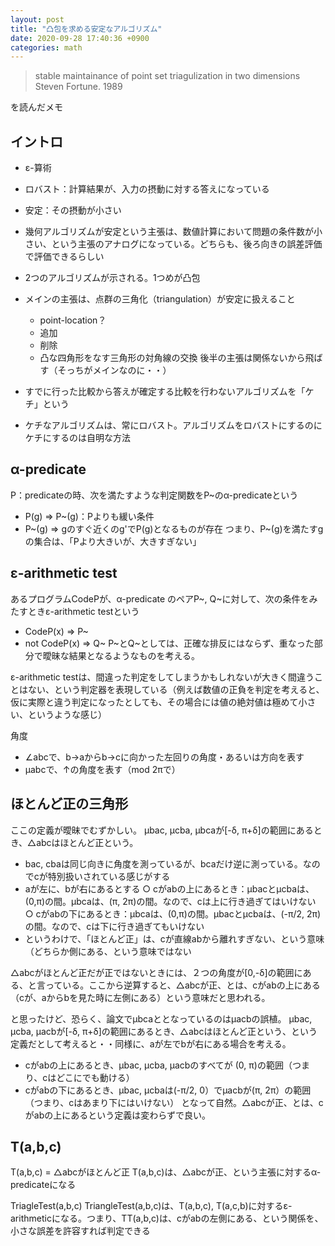 ```yaml
---
layout: post
title: "凸包を求める安定なアルゴリズム"
date: 2020-09-28 17:40:36 +0900
categories: math
---
```



> stable maintainance of point set triagulization in two dimensions
> Steven Fortune. 1989

を読んだメモ

## イントロ
- ε-算術
- ロバスト：計算結果が、入力の摂動に対する答えになっている
- 安定：その摂動が小さい
- 幾何アルゴリズムが安定という主張は、数値計算において問題の条件数が小さい、という主張のアナログになっている。どちらも、後ろ向きの誤差評価で評価できるらしい
- 2つのアルゴリズムが示される。1つめが凸包
- メインの主張は、点群の三角化（triangulation）が安定に扱えること
  - point-location？
  - 追加
  - 削除
  - 凸な四角形をなす三角形の対角線の交換
後半の主張は関係ないから飛ばす（そっちがメインなのに・・）

- すでに行った比較から答えが確定する比較を行わないアルゴリズムを「ケチ」という
- ケチなアルゴリズムは、常にロバスト。アルゴリズムをロバストにするのにケチにするのは自明な方法


## α-predicate
P：predicateの時、次を満たすような判定関数をP~のα-predicateという
- P(g) ⇒ P~(g)：Pよりも緩い条件
- P~(g) ⇒ gのすぐ近くのg'でP(g)となるものが存在
つまり、P~(g)を満たすgの集合は、「Pより大きいが、大きすぎない」

## ε-arithmetic test
あるプログラムCodePが、α-predicate のペアP~, Q~に対して、次の条件をみたすときε-arithmetic testという
- CodeP(x) ⇒ P~
- not CodeP(x) ⇒ Q~
P~とQ~としては、正確な排反にはならず、重なった部分で曖昧な結果となるようなものを考える。

ε-arithmetic testは、間違った判定をしてしまうかもしれないが大きく間違うことはない、という判定器を表現している（例えば数値の正負を判定を考えると、仮に実際と違う判定になったとしても、その場合には値の絶対値は極めて小さい、というような感じ）

角度
- ∠abcで、b→aからb→cに向かった左回りの角度・あるいは方向を表す
- μabcで、↑の角度を表す（mod 2πで）

## ほとんど正の三角形
ここの定義が曖昧でむずかしい。
μbac, μcba, μbcaが[-δ, π+δ]の範囲にあるとき、△abcはほとんど正という。

- bac, cbaは同じ向きに角度を測っているが、bcaだけ逆に測っている。なのでcが特別扱いされている感じがする
- aが左に、bが右にあるとする
	○ cがabの上にあるとき：μbacとμcbaは、(0,π)の間。μbcaは、(π, 2π)の間。なので、cは上に行き過ぎてはいけない
	○ cがabの下にあるとき：μbcaは、(0,π)の間。μbacとμcbaは、(-π/2, 2π)の間。なので、cは下に行き過ぎてもいけない
- というわけで、「ほとんど正」は、cが直線abから離れすぎない、という意味（どちらか側にある、という意味ではない

△abcがほとんど正だが正ではないときには、２つの角度が[0,-δ]の範囲にある、と言っている。ここから逆算すると、△abcが正、とは、cがabの上にある（cが、aからbを見た時に左側にある）という意味だと思われる。


と思ったけど、恐らく、論文でμbcaととなっているのはμacbの誤植。
μbac, μcba, μacbが[-δ, π+δ]の範囲にあるとき、△abcはほとんど正という、という定義だとして考えると・・同様に、aが左でbが右にある場合を考える。
- cがabの上にあるとき、μbac, μcba, μacbのすべてが (0, π)の範囲（つまり、cはどこにでも動ける）
- cがabの下にあるとき、μbac, μcbaは(-π/2, 0）でμacbが(π, 2π）の範囲（つまり、cはあまり下にはいけない）
となって自然。△abcが正、とは、cがabの上にあるという定義は変わらずで良い。


## T(a,b,c)
T(a,b,c) = △abcがほとんど正
T(a,b,c)は、△abcが正、という主張に対するα-predicateになる

TriagleTest(a,b,c)
TriangleTest(a,b,c)は、T(a,b,c), T(a,c,b)に対するε-arithmeticになる。つまり、TT(a,b,c)は、cがabの左側にある、という関係を、小さな誤差を許容すれば判定できる
